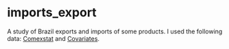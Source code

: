 # imports_export
A study of Brazil exports and imports of some products. I used the following data: <a href=http://comexstat.mdic.gov.br/>Comexstat</a> and <a href=https://github.com/renatavillar/imports_export/blob/master/covariates.xlsx/>Covariates</a>.
